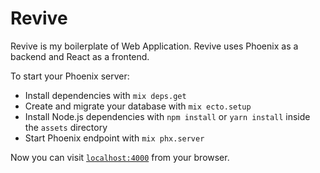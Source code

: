 # Revive

Revive is my boilerplate of Web Application. Revive uses Phoenix as a backend and React as a frontend.

To start your Phoenix server:

  * Install dependencies with `mix deps.get`
  * Create and migrate your database with `mix ecto.setup`
  * Install Node.js dependencies with `npm install` or `yarn install` inside the `assets` directory
  * Start Phoenix endpoint with `mix phx.server`

Now you can visit [`localhost:4000`](http://localhost:4000) from your browser.
